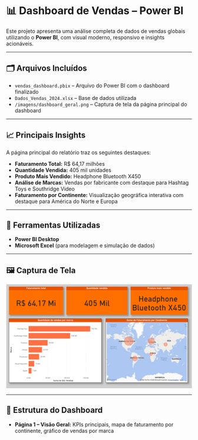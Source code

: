 # 📊 Dashboard de Vendas – Power BI

Este projeto apresenta uma análise completa de dados de vendas globais utilizando o **Power BI**, com visual moderno, responsivo e insights acionáveis.

---

## 🗂️ Arquivos Incluídos

- `vendas_dashboard.pbix` – Arquivo do Power BI com o dashboard finalizado
- `Dados_Vendas_2024.xlsx` – Base de dados utilizada
- `/imagens/dashboard_geral.png` – Captura de tela da página principal do dashboard

---

## 📈 Principais Insights

A página principal do relatório traz os seguintes destaques:

- **Faturamento Total:** R$ 64,17 milhões
- **Quantidade Vendida:** 405 mil unidades
- **Produto Mais Vendido:** Headphone Bluetooth X450
- **Análise de Marcas:** Vendas por fabricante com destaque para Hashtag Toys e Southridge Video
- **Faturamento por Continente:** Visualização geográfica interativa com destaque para América do Norte e Europa

---

## 🧰 Ferramentas Utilizadas

- **Power BI Desktop**
- **Microsoft Excel** (para modelagem e simulação de dados)

---

## 🖼️ Captura de Tela

![Dashboard Principal](imagens/dashboard_geral.png)

---

## 📌 Estrutura do Dashboard

- **Página 1 – Visão Geral:** KPIs principais, mapa de faturamento por continente, gráfico de vendas por marca

